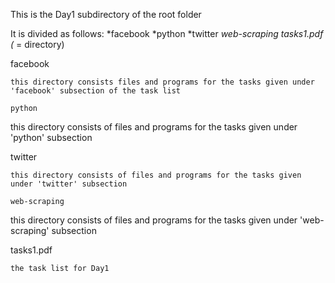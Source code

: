 This is the Day1 subdirectory of the root folder

It is divided as follows: 
	*facebook
	*python
	*twitter
	*web-scraping
	tasks1.pdf
(* = directory)

facebook
`````````````````````````
this directory consists files and programs for the tasks given under 'facebook' subsection of the task list

python
`````````````````````````
this directory consists of files and programs for the tasks given under 'python' subsection

twitter
`````````````````````````
this directory consists of files and programs for the tasks given under 'twitter' subsection

web-scraping
`````````````````````````
this directory consists of files and programs for the tasks given under 'web-scraping' subsection

tasks1.pdf 
`````````````````````````
the task list for Day1
